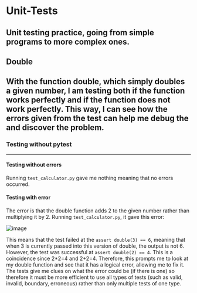 # Unit-Tests
Unit testing practice, going from simple programs to more complex ones.
---
## Double
With the function double, which simply doubles a given number, I am testing both if the function works perfectly and if the function does not work perfectly.
This way, I can see how the errors given from the test can help me debug the and discover the problem.
---
### Testing without pytest
---
#### Testing without errors
Running `test_calculator.py` gave me nothing meaning that no errors occurred.
#### Testing with error
The error is that the double function adds 2 to the given number rather than multiplying it by 2.
Running `test_calculator.py`, it gave this error:

![image](https://github.com/user-attachments/assets/b6f36d54-e2e8-4c97-9681-dd0aa415c1c5)

This means that the test failed at the `assert double(3) == 6`, meaning that when 3 is currently passed into this version of double, the output is not 6.
However, the test was successful at `assert double(2) == 4`. This is a coincidence since 2*2=4 and 2+2=4.
Therefore, this prompts me to look at my double function and see that it has a logical error, allowing me to fix it.
The tests give me clues on what the error could be (if there is one) so therefore it must be more efficient to use all types of tests (such as valid, invalid, boundary, erroneous) rather than only multiple tests of one type.
